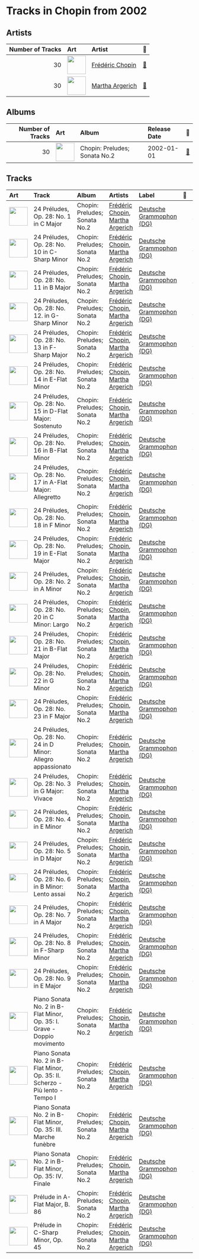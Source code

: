 # Tracks in Chopin from 2002

## Artists

|   Number of Tracks | Art                                                                                              | Artist                                              | 🔗                                                           |
|-------------------:|:-------------------------------------------------------------------------------------------------|:----------------------------------------------------|:------------------------------------------------------------|
|                 30 | <img src="https://i.scdn.co/image/ab6761610000e5ebe55372097569b7b56b439365" alt="" width="50" /> | [Frédéric Chopin](../../artists/fr_d_ric_chopin.md) | [🔗](https://open.spotify.com/artist/7y97mc3bZRFXzT2szRM4L4) |
|                 30 | <img src="https://i.scdn.co/image/ab6761610000e5eb66cd5da57e71a33da20de712" alt="" width="50" /> | [Martha Argerich](../../artists/martha_argerich.md) | [🔗](https://open.spotify.com/artist/66MvLAvLznk5UOvASVGjk4) |

## Albums

|   Number of Tracks | Art                                                                                              | Album                         | Release Date   | 🔗                                                          |
|-------------------:|:-------------------------------------------------------------------------------------------------|:------------------------------|:---------------|:-----------------------------------------------------------|
|                 30 | <img src="https://i.scdn.co/image/ab67616d0000b273da673657374e88d973dad080" alt="" width="50" /> | Chopin: Preludes; Sonata No.2 | 2002-01-01     | [🔗](https://open.spotify.com/album/33YXJqoFV5AQwbo4yfk22n) |

## Tracks

| Art                                                                                              | Track                                                                         | Album                         | Artists                                                                                                  | Label                                                                | 💚   | 🔗                                                          |
|:-------------------------------------------------------------------------------------------------|:------------------------------------------------------------------------------|:------------------------------|:---------------------------------------------------------------------------------------------------------|:---------------------------------------------------------------------|:----|:-----------------------------------------------------------|
| <img src="https://i.scdn.co/image/ab67616d0000b273da673657374e88d973dad080" alt="" width="50" /> | 24 Préludes, Op. 28: No. 1 in C Major                                         | Chopin: Preludes; Sonata No.2 | [Frédéric Chopin](../../artists/fr_d_ric_chopin.md), [Martha Argerich](../../artists/martha_argerich.md) | [Deutsche Grammophon (DG)](../../labels/deutsche_grammophon__dg_.md) |     | [🔗](https://open.spotify.com/track/5lBrZri8OR3UMqWjdof0E8) |
| <img src="https://i.scdn.co/image/ab67616d0000b273da673657374e88d973dad080" alt="" width="50" /> | 24 Préludes, Op. 28: No. 10 in C-Sharp Minor                                  | Chopin: Preludes; Sonata No.2 | [Frédéric Chopin](../../artists/fr_d_ric_chopin.md), [Martha Argerich](../../artists/martha_argerich.md) | [Deutsche Grammophon (DG)](../../labels/deutsche_grammophon__dg_.md) |     | [🔗](https://open.spotify.com/track/1QxIoxeq8WGmyiN8ZcbZGB) |
| <img src="https://i.scdn.co/image/ab67616d0000b273da673657374e88d973dad080" alt="" width="50" /> | 24 Préludes, Op. 28: No. 11 in B Major                                        | Chopin: Preludes; Sonata No.2 | [Frédéric Chopin](../../artists/fr_d_ric_chopin.md), [Martha Argerich](../../artists/martha_argerich.md) | [Deutsche Grammophon (DG)](../../labels/deutsche_grammophon__dg_.md) |     | [🔗](https://open.spotify.com/track/7ctTTNs8nDbWRgd8j8vnck) |
| <img src="https://i.scdn.co/image/ab67616d0000b273da673657374e88d973dad080" alt="" width="50" /> | 24 Préludes, Op. 28: No. 12. in G-Sharp Minor                                 | Chopin: Preludes; Sonata No.2 | [Frédéric Chopin](../../artists/fr_d_ric_chopin.md), [Martha Argerich](../../artists/martha_argerich.md) | [Deutsche Grammophon (DG)](../../labels/deutsche_grammophon__dg_.md) |     | [🔗](https://open.spotify.com/track/0SB6a6YMfoGPVLD1Jgc1rn) |
| <img src="https://i.scdn.co/image/ab67616d0000b273da673657374e88d973dad080" alt="" width="50" /> | 24 Préludes, Op. 28: No. 13 in F-Sharp Major                                  | Chopin: Preludes; Sonata No.2 | [Frédéric Chopin](../../artists/fr_d_ric_chopin.md), [Martha Argerich](../../artists/martha_argerich.md) | [Deutsche Grammophon (DG)](../../labels/deutsche_grammophon__dg_.md) |     | [🔗](https://open.spotify.com/track/7iwxvsVwIWgEevvuz4yleS) |
| <img src="https://i.scdn.co/image/ab67616d0000b273da673657374e88d973dad080" alt="" width="50" /> | 24 Préludes, Op. 28: No. 14 in E-Flat Minor                                   | Chopin: Preludes; Sonata No.2 | [Frédéric Chopin](../../artists/fr_d_ric_chopin.md), [Martha Argerich](../../artists/martha_argerich.md) | [Deutsche Grammophon (DG)](../../labels/deutsche_grammophon__dg_.md) |     | [🔗](https://open.spotify.com/track/4jUcWucEDO7rf1KA9lIi8A) |
| <img src="https://i.scdn.co/image/ab67616d0000b273da673657374e88d973dad080" alt="" width="50" /> | 24 Préludes, Op. 28: No. 15 in D-Flat Major: Sostenuto                        | Chopin: Preludes; Sonata No.2 | [Frédéric Chopin](../../artists/fr_d_ric_chopin.md), [Martha Argerich](../../artists/martha_argerich.md) | [Deutsche Grammophon (DG)](../../labels/deutsche_grammophon__dg_.md) |     | [🔗](https://open.spotify.com/track/5wDBBKEIiDYwPQj4SpbBPI) |
| <img src="https://i.scdn.co/image/ab67616d0000b273da673657374e88d973dad080" alt="" width="50" /> | 24 Préludes, Op. 28: No. 16 in B-Flat Minor                                   | Chopin: Preludes; Sonata No.2 | [Frédéric Chopin](../../artists/fr_d_ric_chopin.md), [Martha Argerich](../../artists/martha_argerich.md) | [Deutsche Grammophon (DG)](../../labels/deutsche_grammophon__dg_.md) |     | [🔗](https://open.spotify.com/track/1qgyEAoSHWfXjFu00ttsZn) |
| <img src="https://i.scdn.co/image/ab67616d0000b273da673657374e88d973dad080" alt="" width="50" /> | 24 Préludes, Op. 28: No. 17 in A-Flat Major: Allegretto                       | Chopin: Preludes; Sonata No.2 | [Frédéric Chopin](../../artists/fr_d_ric_chopin.md), [Martha Argerich](../../artists/martha_argerich.md) | [Deutsche Grammophon (DG)](../../labels/deutsche_grammophon__dg_.md) |     | [🔗](https://open.spotify.com/track/2vRgcveY6WFFyyKdjRmJRO) |
| <img src="https://i.scdn.co/image/ab67616d0000b273da673657374e88d973dad080" alt="" width="50" /> | 24 Préludes, Op. 28: No. 18 in F Minor                                        | Chopin: Preludes; Sonata No.2 | [Frédéric Chopin](../../artists/fr_d_ric_chopin.md), [Martha Argerich](../../artists/martha_argerich.md) | [Deutsche Grammophon (DG)](../../labels/deutsche_grammophon__dg_.md) |     | [🔗](https://open.spotify.com/track/3DdmRDwJQhq5fvV0GMk2Zx) |
| <img src="https://i.scdn.co/image/ab67616d0000b273da673657374e88d973dad080" alt="" width="50" /> | 24 Préludes, Op. 28: No. 19 in E-Flat Major                                   | Chopin: Preludes; Sonata No.2 | [Frédéric Chopin](../../artists/fr_d_ric_chopin.md), [Martha Argerich](../../artists/martha_argerich.md) | [Deutsche Grammophon (DG)](../../labels/deutsche_grammophon__dg_.md) |     | [🔗](https://open.spotify.com/track/6oIaRMOhokqQWfM5mqpJrb) |
| <img src="https://i.scdn.co/image/ab67616d0000b273da673657374e88d973dad080" alt="" width="50" /> | 24 Préludes, Op. 28: No. 2 in A Minor                                         | Chopin: Preludes; Sonata No.2 | [Frédéric Chopin](../../artists/fr_d_ric_chopin.md), [Martha Argerich](../../artists/martha_argerich.md) | [Deutsche Grammophon (DG)](../../labels/deutsche_grammophon__dg_.md) |     | [🔗](https://open.spotify.com/track/50uHFlRGf69DM79HQ5iPNu) |
| <img src="https://i.scdn.co/image/ab67616d0000b273da673657374e88d973dad080" alt="" width="50" /> | 24 Préludes, Op. 28: No. 20 in C Minor: Largo                                 | Chopin: Preludes; Sonata No.2 | [Frédéric Chopin](../../artists/fr_d_ric_chopin.md), [Martha Argerich](../../artists/martha_argerich.md) | [Deutsche Grammophon (DG)](../../labels/deutsche_grammophon__dg_.md) |     | [🔗](https://open.spotify.com/track/3APv0XbJ5jltSic9M1NtNH) |
| <img src="https://i.scdn.co/image/ab67616d0000b273da673657374e88d973dad080" alt="" width="50" /> | 24 Préludes, Op. 28: No. 21 in B-Flat Major                                   | Chopin: Preludes; Sonata No.2 | [Frédéric Chopin](../../artists/fr_d_ric_chopin.md), [Martha Argerich](../../artists/martha_argerich.md) | [Deutsche Grammophon (DG)](../../labels/deutsche_grammophon__dg_.md) |     | [🔗](https://open.spotify.com/track/7IOQW4DHliCO1l7xG9dL80) |
| <img src="https://i.scdn.co/image/ab67616d0000b273da673657374e88d973dad080" alt="" width="50" /> | 24 Préludes, Op. 28: No. 22 in G Minor                                        | Chopin: Preludes; Sonata No.2 | [Frédéric Chopin](../../artists/fr_d_ric_chopin.md), [Martha Argerich](../../artists/martha_argerich.md) | [Deutsche Grammophon (DG)](../../labels/deutsche_grammophon__dg_.md) |     | [🔗](https://open.spotify.com/track/1gAg5ruoZuoy1rF8fwGggX) |
| <img src="https://i.scdn.co/image/ab67616d0000b273da673657374e88d973dad080" alt="" width="50" /> | 24 Préludes, Op. 28: No. 23 in F Major                                        | Chopin: Preludes; Sonata No.2 | [Frédéric Chopin](../../artists/fr_d_ric_chopin.md), [Martha Argerich](../../artists/martha_argerich.md) | [Deutsche Grammophon (DG)](../../labels/deutsche_grammophon__dg_.md) |     | [🔗](https://open.spotify.com/track/5SdOHEgN9vaJ79loXY16qr) |
| <img src="https://i.scdn.co/image/ab67616d0000b273da673657374e88d973dad080" alt="" width="50" /> | 24 Préludes, Op. 28: No. 24 in D Minor: Allegro appassionato                  | Chopin: Preludes; Sonata No.2 | [Frédéric Chopin](../../artists/fr_d_ric_chopin.md), [Martha Argerich](../../artists/martha_argerich.md) | [Deutsche Grammophon (DG)](../../labels/deutsche_grammophon__dg_.md) |     | [🔗](https://open.spotify.com/track/5aaUfeU0Qb60MHFO1UzIad) |
| <img src="https://i.scdn.co/image/ab67616d0000b273da673657374e88d973dad080" alt="" width="50" /> | 24 Préludes, Op. 28: No. 3 in G Major: Vivace                                 | Chopin: Preludes; Sonata No.2 | [Frédéric Chopin](../../artists/fr_d_ric_chopin.md), [Martha Argerich](../../artists/martha_argerich.md) | [Deutsche Grammophon (DG)](../../labels/deutsche_grammophon__dg_.md) |     | [🔗](https://open.spotify.com/track/311IxmgtMaxDvMe8S4zE9J) |
| <img src="https://i.scdn.co/image/ab67616d0000b273da673657374e88d973dad080" alt="" width="50" /> | 24 Préludes, Op. 28: No. 4 in E Minor                                         | Chopin: Preludes; Sonata No.2 | [Frédéric Chopin](../../artists/fr_d_ric_chopin.md), [Martha Argerich](../../artists/martha_argerich.md) | [Deutsche Grammophon (DG)](../../labels/deutsche_grammophon__dg_.md) |     | [🔗](https://open.spotify.com/track/0zrjEWxi3hGYEjUEFeB40V) |
| <img src="https://i.scdn.co/image/ab67616d0000b273da673657374e88d973dad080" alt="" width="50" /> | 24 Préludes, Op. 28: No. 5 in D Major                                         | Chopin: Preludes; Sonata No.2 | [Frédéric Chopin](../../artists/fr_d_ric_chopin.md), [Martha Argerich](../../artists/martha_argerich.md) | [Deutsche Grammophon (DG)](../../labels/deutsche_grammophon__dg_.md) |     | [🔗](https://open.spotify.com/track/43FjZOHoblMG4f7yQkJdC3) |
| <img src="https://i.scdn.co/image/ab67616d0000b273da673657374e88d973dad080" alt="" width="50" /> | 24 Préludes, Op. 28: No. 6 in B Minor: Lento assai                            | Chopin: Preludes; Sonata No.2 | [Frédéric Chopin](../../artists/fr_d_ric_chopin.md), [Martha Argerich](../../artists/martha_argerich.md) | [Deutsche Grammophon (DG)](../../labels/deutsche_grammophon__dg_.md) |     | [🔗](https://open.spotify.com/track/1MHkrzApuTiaDNJqY4m9IW) |
| <img src="https://i.scdn.co/image/ab67616d0000b273da673657374e88d973dad080" alt="" width="50" /> | 24 Préludes, Op. 28: No. 7 in A Major                                         | Chopin: Preludes; Sonata No.2 | [Frédéric Chopin](../../artists/fr_d_ric_chopin.md), [Martha Argerich](../../artists/martha_argerich.md) | [Deutsche Grammophon (DG)](../../labels/deutsche_grammophon__dg_.md) |     | [🔗](https://open.spotify.com/track/1t0Ymd079THxpBWALXe4gX) |
| <img src="https://i.scdn.co/image/ab67616d0000b273da673657374e88d973dad080" alt="" width="50" /> | 24 Préludes, Op. 28: No. 8 in F-Sharp Minor                                   | Chopin: Preludes; Sonata No.2 | [Frédéric Chopin](../../artists/fr_d_ric_chopin.md), [Martha Argerich](../../artists/martha_argerich.md) | [Deutsche Grammophon (DG)](../../labels/deutsche_grammophon__dg_.md) |     | [🔗](https://open.spotify.com/track/0sP8fj4sT8bIsKP5mWYU1q) |
| <img src="https://i.scdn.co/image/ab67616d0000b273da673657374e88d973dad080" alt="" width="50" /> | 24 Préludes, Op. 28: No. 9 in E Major                                         | Chopin: Preludes; Sonata No.2 | [Frédéric Chopin](../../artists/fr_d_ric_chopin.md), [Martha Argerich](../../artists/martha_argerich.md) | [Deutsche Grammophon (DG)](../../labels/deutsche_grammophon__dg_.md) |     | [🔗](https://open.spotify.com/track/6fgEUIlr65HIamKwCTMieC) |
| <img src="https://i.scdn.co/image/ab67616d0000b273da673657374e88d973dad080" alt="" width="50" /> | Piano Sonata No. 2 in B-Flat Minor, Op. 35: I. Grave - Doppio movimento       | Chopin: Preludes; Sonata No.2 | [Frédéric Chopin](../../artists/fr_d_ric_chopin.md), [Martha Argerich](../../artists/martha_argerich.md) | [Deutsche Grammophon (DG)](../../labels/deutsche_grammophon__dg_.md) |     | [🔗](https://open.spotify.com/track/6D5tACZAB9ExufhWDXAyax) |
| <img src="https://i.scdn.co/image/ab67616d0000b273da673657374e88d973dad080" alt="" width="50" /> | Piano Sonata No. 2 in B-Flat Minor, Op. 35: II. Scherzo - Più lento - Tempo I | Chopin: Preludes; Sonata No.2 | [Frédéric Chopin](../../artists/fr_d_ric_chopin.md), [Martha Argerich](../../artists/martha_argerich.md) | [Deutsche Grammophon (DG)](../../labels/deutsche_grammophon__dg_.md) |     | [🔗](https://open.spotify.com/track/71gcI9CPfuKg5MCKqw06Zi) |
| <img src="https://i.scdn.co/image/ab67616d0000b273da673657374e88d973dad080" alt="" width="50" /> | Piano Sonata No. 2 in B-Flat Minor, Op. 35: III. Marche funèbre               | Chopin: Preludes; Sonata No.2 | [Frédéric Chopin](../../artists/fr_d_ric_chopin.md), [Martha Argerich](../../artists/martha_argerich.md) | [Deutsche Grammophon (DG)](../../labels/deutsche_grammophon__dg_.md) |     | [🔗](https://open.spotify.com/track/4lzHRas2lq1WbTksxpOvdH) |
| <img src="https://i.scdn.co/image/ab67616d0000b273da673657374e88d973dad080" alt="" width="50" /> | Piano Sonata No. 2 in B-Flat Minor, Op. 35: IV. Finale                        | Chopin: Preludes; Sonata No.2 | [Frédéric Chopin](../../artists/fr_d_ric_chopin.md), [Martha Argerich](../../artists/martha_argerich.md) | [Deutsche Grammophon (DG)](../../labels/deutsche_grammophon__dg_.md) |     | [🔗](https://open.spotify.com/track/4pZlFVRaX15abFOQlIVgjL) |
| <img src="https://i.scdn.co/image/ab67616d0000b273da673657374e88d973dad080" alt="" width="50" /> | Prélude in A-Flat Major, B. 86                                                | Chopin: Preludes; Sonata No.2 | [Frédéric Chopin](../../artists/fr_d_ric_chopin.md), [Martha Argerich](../../artists/martha_argerich.md) | [Deutsche Grammophon (DG)](../../labels/deutsche_grammophon__dg_.md) |     | [🔗](https://open.spotify.com/track/2rR3nvTMEymDUU9HlU94Gx) |
| <img src="https://i.scdn.co/image/ab67616d0000b273da673657374e88d973dad080" alt="" width="50" /> | Prélude in C-Sharp Minor, Op. 45                                              | Chopin: Preludes; Sonata No.2 | [Frédéric Chopin](../../artists/fr_d_ric_chopin.md), [Martha Argerich](../../artists/martha_argerich.md) | [Deutsche Grammophon (DG)](../../labels/deutsche_grammophon__dg_.md) |     | [🔗](https://open.spotify.com/track/1RvTfoN03GvpUpTdz5zpHz) |

